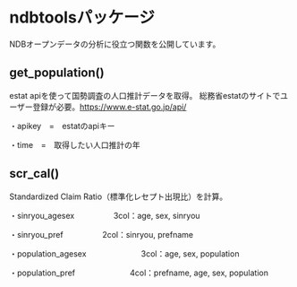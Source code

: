 # ndbtoolsパッケージ
NDBオープンデータの分析に役立つ関数を公開しています。

## get_population()
estat apiを使って国勢調査の人口推計データを取得。
総務省estatのサイトでユーザー登録が必要。https://www.e-stat.go.jp/api/

・apikey　=　estatのapiキー

・time　=　取得したい人口推計の年

## scr_cal()
Standardized Claim Ratio（標準化レセプト出現比）を計算。

・sinryou_agesex　　　　　3col：age, sex, sinryou

・sinryou_pref　　　　　2col：sinryou, prefname

・population_agesex　　　　　　　3col：age, sex, population

・population_pref　　　　　　　4col：prefname, age, sex, population

